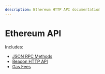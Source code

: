 ```yaml
---
description: Ethereum HTTP API documentation
---
```


# Ethereum API

Includes:

* [JSON RPC Methods](json-rpc-methods.md)
* [Beacon HTTP API](beacon-http-api.md)
* [Gas Fees](gas-fees.md)
